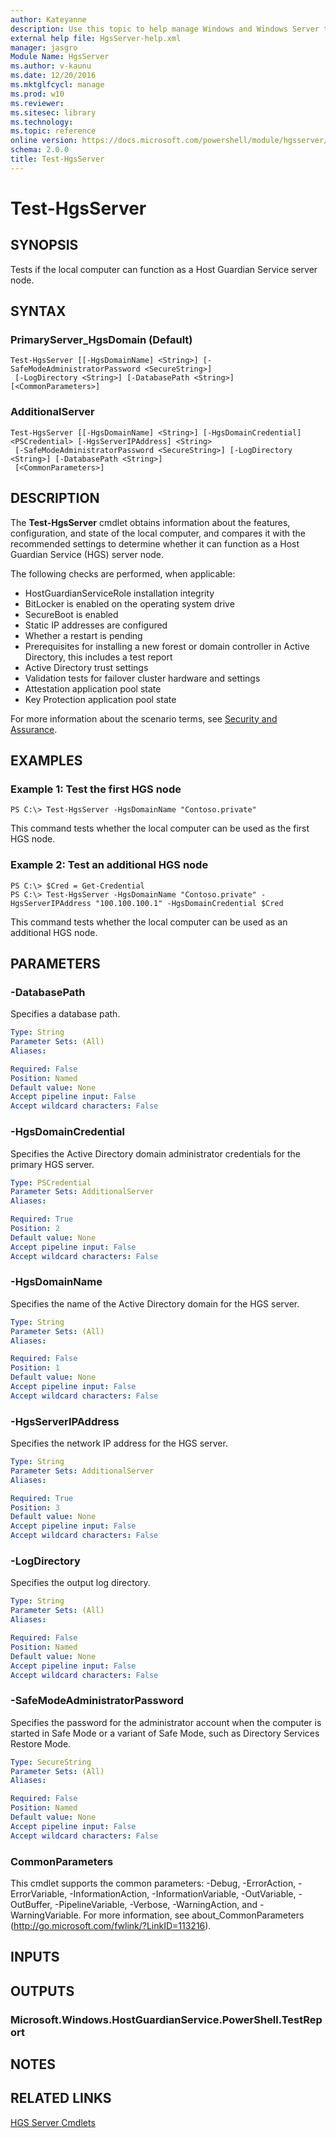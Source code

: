```yaml
---
author: Kateyanne
description: Use this topic to help manage Windows and Windows Server technologies with Windows PowerShell.
external help file: HgsServer-help.xml
manager: jasgro
Module Name: HgsServer
ms.author: v-kaunu
ms.date: 12/20/2016
ms.mktglfcycl: manage
ms.prod: w10
ms.reviewer: 
ms.sitesec: library
ms.technology: 
ms.topic: reference
online version: https://docs.microsoft.com/powershell/module/hgsserver/test-hgsserver?view=windowsserver2016-ps&wt.mc_id=ps-gethelp
schema: 2.0.0
title: Test-HgsServer
---
```


# Test-HgsServer

## SYNOPSIS
Tests if the local computer can function as a Host Guardian Service server node.

## SYNTAX

### PrimaryServer_HgsDomain (Default)
```
Test-HgsServer [[-HgsDomainName] <String>] [-SafeModeAdministratorPassword <SecureString>]
 [-LogDirectory <String>] [-DatabasePath <String>] [<CommonParameters>]
```

### AdditionalServer
```
Test-HgsServer [[-HgsDomainName] <String>] [-HgsDomainCredential] <PSCredential> [-HgsServerIPAddress] <String>
 [-SafeModeAdministratorPassword <SecureString>] [-LogDirectory <String>] [-DatabasePath <String>]
 [<CommonParameters>]
```

## DESCRIPTION
The **Test-HgsServer** cmdlet obtains information about the features, configuration, and state of the local computer, and compares it with the recommended settings to determine whether it can function as a Host Guardian Service (HGS) server node.

The following checks are performed, when applicable: 

- HostGuardianServiceRole installation integrity
- BitLocker is enabled on the operating system drive
- SecureBoot is enabled
- Static IP addresses are configured
- Whether a restart is pending
- Prerequisites for installing a new forest or domain controller in Active Directory, this includes a test report
- Active Directory trust settings
- Validation tests for failover cluster hardware and settings 
- Attestation application pool state
- Key Protection application pool state

For more information about the scenario terms, see [Security and Assurance](https://go.microsoft.com/fwlink/?LinkId=699209).

## EXAMPLES

### Example 1: Test the first HGS node
```
PS C:\> Test-HgsServer -HgsDomainName "Contoso.private"
```

This command tests whether the local computer can be used as the first HGS node.

### Example 2: Test an additional HGS node
```
PS C:\> $Cred = Get-Credential
PS C:\> Test-HgsServer -HgsDomainName "Contoso.private" -HgsServerIPAddress "100.100.100.1" -HgsDomainCredential $Cred
```

This command tests whether the local computer can be used as an additional HGS node.

## PARAMETERS

### -DatabasePath
Specifies a database path.

```yaml
Type: String
Parameter Sets: (All)
Aliases: 

Required: False
Position: Named
Default value: None
Accept pipeline input: False
Accept wildcard characters: False
```

### -HgsDomainCredential
Specifies the Active Directory domain administrator credentials for the primary HGS server.

```yaml
Type: PSCredential
Parameter Sets: AdditionalServer
Aliases: 

Required: True
Position: 2
Default value: None
Accept pipeline input: False
Accept wildcard characters: False
```

### -HgsDomainName
Specifies the name of the Active Directory domain for the HGS server.

```yaml
Type: String
Parameter Sets: (All)
Aliases: 

Required: False
Position: 1
Default value: None
Accept pipeline input: False
Accept wildcard characters: False
```

### -HgsServerIPAddress
Specifies the network IP address for the HGS server.

```yaml
Type: String
Parameter Sets: AdditionalServer
Aliases: 

Required: True
Position: 3
Default value: None
Accept pipeline input: False
Accept wildcard characters: False
```

### -LogDirectory
Specifies the output log directory.

```yaml
Type: String
Parameter Sets: (All)
Aliases: 

Required: False
Position: Named
Default value: None
Accept pipeline input: False
Accept wildcard characters: False
```

### -SafeModeAdministratorPassword
Specifies the password for the administrator account when the computer is started in Safe Mode or a variant of Safe Mode, such as Directory Services Restore Mode.

```yaml
Type: SecureString
Parameter Sets: (All)
Aliases: 

Required: False
Position: Named
Default value: None
Accept pipeline input: False
Accept wildcard characters: False
```

### CommonParameters
This cmdlet supports the common parameters: -Debug, -ErrorAction, -ErrorVariable, -InformationAction, -InformationVariable, -OutVariable, -OutBuffer, -PipelineVariable, -Verbose, -WarningAction, and -WarningVariable. For more information, see about_CommonParameters (http://go.microsoft.com/fwlink/?LinkID=113216).

## INPUTS

## OUTPUTS

### Microsoft.Windows.HostGuardianService.PowerShell.TestReport

## NOTES

## RELATED LINKS

[HGS Server Cmdlets](./hgsserver.md)

